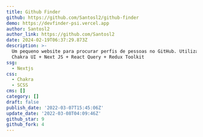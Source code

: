 ```yaml
---
title: Github Finder
github: https://github.com/Santosl2/github-finder
demo: https://devfinder-psi.vercel.app
author: Santosl2
author_link: https://github.com/Santosl2
date: 2024-02-19T06:37:29.873Z
description: >-
  Um pequeno website para procurar perfis de pessoas no GitHub. Utilizando
  Chakra UI + Next JS + React Query + Redux Toolkit
ssg:
  - Nextjs
css:
  - Chakra
  - SCSS
cms: []
category: []
draft: false
publish_date: '2022-03-07T15:45:06Z'
update_date: '2022-03-08T04:09:46Z'
github_star: 9
github_fork: 4
---
```

